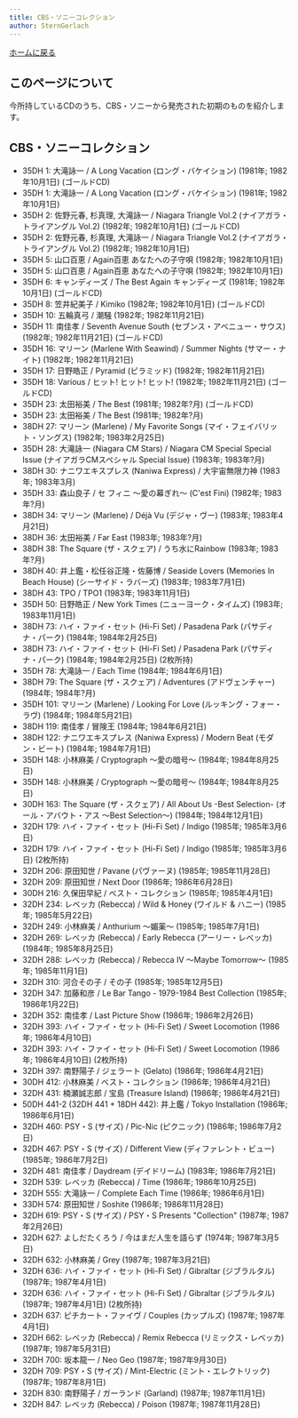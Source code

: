 ```yaml
---
title: CBS・ソニーコレクション
author: SternGerlach
---
```


<!--
 pandoc -s --filter pandoc-crossref -M "crossrefYaml=./crossref_config.yaml" -f markdown -t html5 --mathjax --css ./style.css ./cbs-sony.md -o ./cbs-sony.html
 pandoc -s -f markdown -t html5 --mathjax --css ./style.css ./cbs-sony.md -o ./cbs-sony.html
-->

[ホームに戻る](./index.html)

## このページについて

今所持しているCDのうち、CBS・ソニーから発売された初期のものを紹介します。

## CBS・ソニーコレクション

* 35DH 1: 大滝詠一 / A Long Vacation (ロング・バケイション) (1981年; 1982年10月1日) (ゴールドCD)
* 35DH 1: 大滝詠一 / A Long Vacation (ロング・バケイション) (1981年; 1982年10月1日)
* 35DH 2: 佐野元春, 杉真理, 大滝詠一 / Niagara Triangle Vol.2 (ナイアガラ・トライアングル Vol.2) (1982年; 1982年10月1日) (ゴールドCD)
* 35DH 2: 佐野元春, 杉真理, 大滝詠一 / Niagara Triangle Vol.2 (ナイアガラ・トライアングル Vol.2) (1982年; 1982年10月1日)
* 35DH 5: 山口百恵 / Again百恵 あなたへの子守唄 (1982年; 1982年10月1日)
* 35DH 5: 山口百恵 / Again百恵 あなたへの子守唄 (1982年; 1982年10月1日)
* 35DH 6: キャンディーズ / The Best Again キャンディーズ (1981年; 1982年10月1日) (ゴールドCD)
* 35DH 8: 笠井紀美子 / Kimiko (1982年; 1982年10月1日) (ゴールドCD)
* 35DH 10: 五輪真弓 / 潮騒 (1982年; 1982年11月21日)
* 35DH 11: 南佳孝 / Seventh Avenue South (セブンス・アベニュー・サウス) (1982年; 1982年11月21日) (ゴールドCD)
* 35DH 16: マリーン (Marlene With Seawind) / Summer Nights (サマー・ナイト) (1982年; 1982年11月21日)
* 35DH 17: 日野皓正 / Pyramid (ピラミッド) (1982年; 1982年11月21日)
* 35DH 18: Various / ヒット! ヒット! ヒット! (1982年; 1982年11月21日) (ゴールドCD)
* 35DH 23: 太田裕美 / The Best (1981年; 1982年?月) (ゴールドCD)
* 35DH 23: 太田裕美 / The Best (1981年; 1982年?月)
* 38DH 27: マリーン (Marlene) / My Favorite Songs (マイ・フェイバリット・ソングス) (1982年; 1983年2月25日)
* 35DH 28: 大滝詠一 (Niagara CM Stars) / Niagara CM Special Special Issue (ナイアガラCMスペシャル Special Issue) (1983年; 1983年?月)
* 38DH 30: ナニワエキスプレス (Naniwa Express) / 大宇宙無限力神 (1983年; 1983年3月)
* 35DH 33: 森山良子 / セ フィニ 〜愛の幕ぎれ〜 (C'est Fini) (1982年; 1983年?月)
* 38DH 34: マリーン (Marlene) / Déjà Vu (デジャ・ヴー) (1983年; 1983年4月21日)
* 38DH 36: 太田裕美 / Far East (1983年; 1983年?月)
* 38DH 38: The Square (ザ・スクェア) / うち水にRainbow (1983年; 1983年?月)
* 38DH 40: 井上鑑・松任谷正隆・佐藤博 / Seaside Lovers (Memories In Beach House) (シーサイド・ラバーズ) (1983年; 1983年7月1日)
* 38DH 43: TPO / TPO1 (1983年; 1983年11月1日)
* 35DH 50: 日野皓正 / New York Times (ニューヨーク・タイムズ) (1983年; 1983年11月1日)
* 38DH 73: ハイ・ファイ・セット (Hi-Fi Set) / Pasadena Park (パサディナ・パーク) (1984年; 1984年2月25日)
* 38DH 73: ハイ・ファイ・セット (Hi-Fi Set) / Pasadena Park (パサディナ・パーク) (1984年; 1984年2月25日) (2枚所持)
* 35DH 78: 大滝詠一 / Each Time (1984年; 1984年6月1日)
* 38DH 79: The Square (ザ・スクェア) / Adventures (アドヴェンチャー) (1984年; 1984年?月)
* 35DH 101: マリーン (Marlene) / Looking For Love (ルッキング・フォー・ラヴ) (1984年; 1984年5月21日)
* 38DH 119: 南佳孝 / 冒険王 (1984年; 1984年6月21日)
* 38DH 122: ナニワエキスプレス (Naniwa Express) / Modern Beat (モダン・ビート) (1984年; 1984年7月1日)
* 35DH 148: 小林麻美 / Cryptograph 〜愛の暗号～ (1984年; 1984年8月25日)
* 35DH 148: 小林麻美 / Cryptograph 〜愛の暗号～ (1984年; 1984年8月25日)
* 30DH 163: The Square (ザ・スクェア) / All About Us -Best Selection- (オール・アバウト・アス 〜Best Selection〜) (1984年; 1984年12月1日)
* 32DH 179: ハイ・ファイ・セット (Hi-Fi Set) / Indigo (1985年; 1985年3月6日)
* 32DH 179: ハイ・ファイ・セット (Hi-Fi Set) / Indigo (1985年; 1985年3月6日) (2枚所持)
* 32DH 206: 原田知世 / Pavane (パヴァーヌ) (1985年; 1985年11月28日)
* 32DH 209: 原田知世 / Next Door (1986年; 1986年6月28日)
* 30DH 216: 久保田早紀 / ベスト・コレクション (1985年; 1985年4月1日)
* 32DH 234: レベッカ (Rebecca) / Wild & Honey (ワイルド & ハニー) (1985年; 1985年5月22日)
* 32DH 249: 小林麻美 / Anthurium 〜媚薬〜 (1985年; 1985年7月1日)
* 32DH 269: レベッカ (Rebecca) / Early Rebecca (アーリー・レベッカ) (1984年; 1985年8月25日)
* 32DH 288: レベッカ (Rebecca) / Rebecca IV ～Maybe Tomorrow～ (1985年; 1985年11月1日)
* 32DH 310: 河合その子 / その子 (1985年; 1985年12月5日)
* 32DH 347: 加藤和彦 / Le Bar Tango - 1979-1984 Best Collection (1985年; 1986年1月22日)
* 32DH 352: 南佳孝 / Last Picture Show (1986年; 1986年2月26日)
* 32DH 393: ハイ・ファイ・セット (Hi-Fi Set) / Sweet Locomotion (1986年; 1986年4月10日)
* 32DH 393: ハイ・ファイ・セット (Hi-Fi Set) / Sweet Locomotion (1986年; 1986年4月10日) (2枚所持)
* 32DH 397: 南野陽子 / ジェラート (Gelato) (1986年; 1986年4月21日)
* 30DH 412: 小林麻美 / ベスト・コレクション (1986年; 1986年4月21日)
* 32DH 431: 楠瀬誠志郎 / 宝島 (Treasure Island) (1986年; 1986年4月21日)
* 50DH 441-2 (32DH 441 + 18DH 442): 井上鑑 / Tokyo Installation (1986年; 1986年6月1日)
* 32DH 460: PSY・S (サイズ) / Pic-Nic (ピクニック) (1986年; 1986年7月2日)
* 32DH 467: PSY・S (サイズ) / Different View (ディファレント・ビュー) (1985年; 1986年7月2日)
* 32DH 481: 南佳孝 / Daydream (デイドリーム) (1983年; 1986年7月21日)
* 32DH 539: レベッカ (Rebecca) / Time (1986年; 1986年10月25日)
* 32DH 555: 大滝詠一 / Complete Each Time (1986年; 1986年6月1日)
* 33DH 574: 原田知世 / Soshite (1986年; 1986年11月28日)
* 32DH 619: PSY・S (サイズ) / PSY・S Presents "Collection" (1987年; 1987年2月26日)
* 32DH 627: よしだたくろう / 今はまだ人生を語らず (1974年; 1987年3月5日)
* 32DH 632: 小林麻美 / Grey (1987年; 1987年3月21日)
* 32DH 636: ハイ・ファイ・セット (Hi-Fi Set) / Gibraltar (ジブラルタル) (1987年; 1987年4月1日)
* 32DH 636: ハイ・ファイ・セット (Hi-Fi Set) / Gibraltar (ジブラルタル) (1987年; 1987年4月1日) (2枚所持)
* 32DH 637: ピチカート・ファイヴ / Couples (カップルズ) (1987年; 1987年4月1日)
* 32DH 662: レベッカ (Rebecca) / Remix Rebecca (リミックス・レベッカ) (1987年; 1987年5月31日)
* 32DH 700: 坂本龍一 / Neo Geo (1987年; 1987年9月30日)
* 32DH 709: PSY・S (サイズ) / Mint-Electric (ミント・エレクトリック) (1987年; 1987年8月1日)
* 32DH 830: 南野陽子 / ガーランド (Garland) (1987年; 1987年11月1日)
* 32DH 847: レベッカ (Rebecca) / Poison (1987年; 1987年11月28日)

